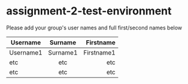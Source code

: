 # assignment-2-test-environment

Please add your group's user names and full first/second names below

| Username        | Surname        | Firstname  |
| ------------- |:-------------:| -----:|
| Username1     | Surname1       | Firstname1 |
| etc           | etc      |  etc |
| etc           | etc       |    etc |

